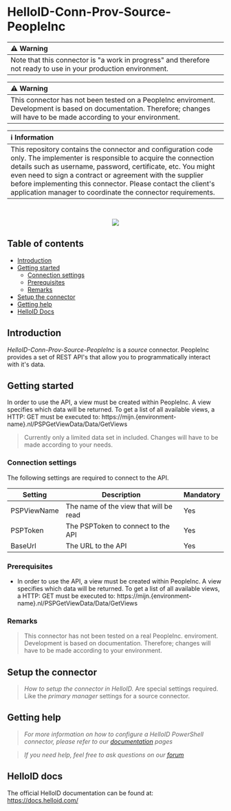 
# HelloID-Conn-Prov-Source-PeopleInc

| :warning: Warning |
|:---------------------------|
| Note that this connector is "a work in progress" and therefore not ready to use in your production environment. |

| :warning: Warning |
|:---------------------------|
| This connector has not been tested on a PeopleInc enviroment. Development is based on documentation. Therefore; changes will have to be made according to your environment. |

| :information_source: Information |
|:---------------------------|
| This repository contains the connector and configuration code only. The implementer is responsible to acquire the connection details such as username, password, certificate, etc. You might even need to sign a contract or agreement with the supplier before implementing this connector. Please contact the client's application manager to coordinate the connector requirements. |
<br />
<p align="center">
  <img src="https://www.tools4ever.nl/connector-logos/peopleinc-logo.png">
</p>

## Table of contents

- [Introduction](#Introduction)
- [Getting started](#Getting-started)
  + [Connection settings](#Connection-settings)
  + [Prerequisites](#Prerequisites)
  + [Remarks](#Remarks)
- [Setup the connector](@Setup-The-Connector)
- [Getting help](#Getting-help)
- [HelloID Docs](#HelloID-docs)

## Introduction

_HelloID-Conn-Prov-Source-PeopleInc_ is a _source_ connector. PeopleInc provides a set of REST API's that allow you to programmatically interact with it's data.

## Getting started

In order to use the API, a view must be created within PeopleInc. A view specifies which data will be returned. To get a list of all available views, a HTTP: GET must be executed to: https://mijn.{environment-name}.nl/PSPGetViewData/Data/GetViews

> Currently only a limited data set in included. Changes will have to be made according to your needs.

### Connection settings

The following settings are required to connect to the API.

| Setting      | Description                            | Mandatory   |
| ------------ | -----------                            | ----------- |
| PSPViewName  | The name of the view that will be read | Yes         |
| PSPToken     | The PSPToken to connect to the API     | Yes         |
| BaseUrl      | The URL to the API                     | Yes         |

### Prerequisites

- In order to use the API, a view must be created within PeopleInc. A view specifies which data will be returned. To get a list of all available views, a HTTP: GET must be executed to: https://mijn.{environment-name}.nl/PSPGetViewData/Data/GetViews

### Remarks

> This connector has not been tested on a real PeopleInc. enviroment. Development is based on documentation. Therefore; changes will have to be made according to your environment.

## Setup the connector

> _How to setup the connector in HelloID._ Are special settings required. Like the _primary manager_ settings for a source connector.

## Getting help

> _For more information on how to configure a HelloID PowerShell connector, please refer to our [documentation](https://docs.helloid.com/hc/en-us/articles/360012557600-Configure-a-custom-PowerShell-source-system) pages_

> _If you need help, feel free to ask questions on our [forum](https://forum.helloid.com)_

## HelloID docs

The official HelloID documentation can be found at: https://docs.helloid.com/
